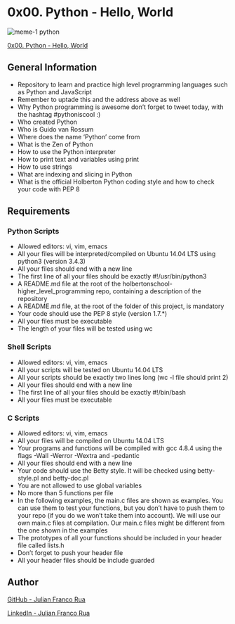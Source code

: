#  0x00. Python - Hello, World

![meme-1 python](https://user-images.githubusercontent.com/53787841/80412780-faf2af00-8893-11ea-8706-cde96c189eb2.jpg)

[0x00. Python - Hello, World](https://intranet.hbtn.io/projects/231)

##  General Information

 - Repository to learn and practice high level programming languages such as Python and JavaScript
 - Remember to uptade this and the address above as well
 - Why Python programming is awesome don’t forget to tweet today, with the hashtag #pythoniscool :)
 - Who created Python
 - Who is Guido van Rossum
 - Where does the name ‘Python’ come from
 - What is the Zen of Python
 - How to use the Python interpreter
 - How to print text and variables using print
 - How to use strings
 - What are indexing and slicing in Python
 - What is the official Holberton Python coding style and how to check your code with PEP 8

## Requirements

### Python Scripts

 - Allowed editors: vi, vim, emacs
 - All your files will be interpreted/compiled on Ubuntu 14.04 LTS using python3 (version 3.4.3)
 - All your files should end with a new line
 - The first line of all your files should be exactly #!/usr/bin/python3
 - A README.md file at the root of the holbertonschool-higher_level_programming repo, containing a description of the repository
 - A README.md file, at the root of the folder of this project, is mandatory
 - Your code should use the PEP 8 style (version 1.7.*)
 - All your files must be executable
 - The length of your files will be tested using wc

### Shell Scripts

 - Allowed editors: vi, vim, emacs
 - All your scripts will be tested on Ubuntu 14.04 LTS
 - All your scripts should be exactly two lines long (wc -l file should print 2)
 - All your files should end with a new line
 - The first line of all your files should be exactly #!/bin/bash
 - All your files must be executable

### C Scripts

 - Allowed editors: vi, vim, emacs
 - All your files will be compiled on Ubuntu 14.04 LTS
 - Your programs and functions will be compiled with gcc 4.8.4 using the flags -Wall -Werror -Wextra and -pedantic
 - All your files should end with a new line
 - Your code should use the Betty style. It will be checked using betty-style.pl and betty-doc.pl
 - You are not allowed to use global variables
 - No more than 5 functions per file
 - In the following examples, the main.c files are shown as examples. You can use them to test your functions, but you don’t have to push them to your repo (if you do we won’t take them into account). We will use our own main.c files at compilation. Our main.c files might be different from the one shown in the examples
 - The prototypes of all your functions should be included in your header file called lists.h
 - Don’t forget to push your header file
 - All your header files should be include guarded

## Author

[GitHub - Julian Franco Rua](https://github.com/julianfrancor)

[LinkedIn - Julian Franco Rua](https://www.linkedin.com/in/julianfrancor/)